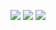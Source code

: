 ![](https://github-readme-stats.vercel.app/api?username=GeekBookx&show_icons=true&theme=dark&count_private=true)
![](https://activity-graph.herokuapp.com/graph?username=GeekBookx&theme=github)
![](https://stats.justsong.cn/api/bilibili/?id=110924426&theme=dark)
